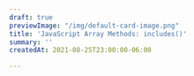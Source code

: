 ```yaml
---
draft: true
previewImage: "/img/default-card-image.png"
title: 'JavaScript Array Methods: includes()'
summary: ''
createdAt: 2021-08-25T23:00:00-06:00

---
```

